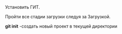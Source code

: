Установить ГИТ.

Пройти все стадии загрузки следуя за Загрузкой.

**git init** -создать новый проект в текущей директории